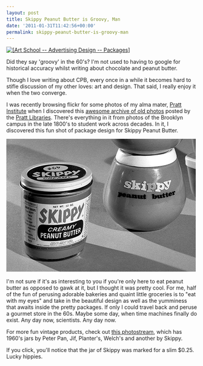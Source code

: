 ```yaml
---
layout: post
title: Skippy Peanut Butter is Groovy, Man
date: '2011-01-31T11:42:56+00:00'
permalink: skippy-peanut-butter-is-groovy-man
---
```

<a href="http://www.flickr.com/photos/34900073@N07/3370974890/" title="[Art School -- Advertising Design -- Packages] by Pratt Libraries, on Flickr"><img src="http://farm4.static.flickr.com/3625/3370974890_7fee582bfb.jpg" width="500" height="395" alt="[Art School -- Advertising Design -- Packages]" /></a>

Did they say 'groovy' in the 60's? I'm not used to having to google for historical accuracy whilst writing about chocolate and peanut butter.

Though I love writing about CPB, every once in a while it becomes hard to stifle discussion of my other loves: art and design. That said, I really enjoy it when the two converge.

I was recently browsing flickr for some photos of my alma mater, <a href="http://www.pratt.edu/">Pratt Institute</a> when I discovered this <a href="http://www.flickr.com/photos/34900073@N07/with/3370974890/">awesome archive of old photos</a> posted by the <a href="http://library.pratt.edu/">Pratt Libraries</a>. There's everything in it from photos of the Brooklyn campus in the late 1800's to student work across decades. In it, I discovered this fun shot of package design for Skippy Peanut Butter.

<a href="http://www.flickr.com/photos/34900073@N07/3370974890/"><img src="images/uploads/2011/01/skippy_package_design.jpg" alt="" title="skippy_package_design" width="500" height="350" class="alignnone size-full wp-image-1562" /></a>

I'm not sure if it's as interesting to you if you're only here to eat peanut butter as opposed to gawk at it, but I thought it was pretty cool. For me, half of the fun of perusing adorable bakeries and quaint little groceries is to "eat with my eyes" and take in the beautiful design as well as the yumminess that awaits inside the pretty packages. If only I could travel back and peruse a gourmet store in the 60s. Maybe some day, when time machines finally do exist. Any day now, scientists. Any day now.

For more fun vintage products, check out <a href="http://www.flickr.com/photos/christianmontone/3962439382/in/set-72157621974452165/">this photostream</a>, which has 1960's jars by Peter Pan, Jif, Planter's, Welch's and another by Skippy.

If you click, you'll notice that the jar of Skippy was marked for a slim $0.25. Lucky hippies.
